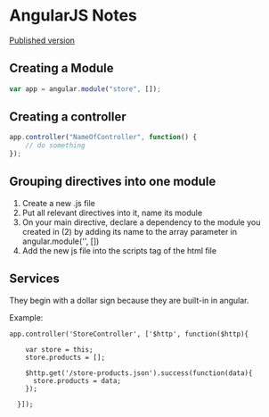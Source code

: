 # AngularJS Notes 

[Published version](http://simp.ly/publish/5BQWn0)

## Creating a Module

```javascript
var app = angular.module("store", []);
```

## Creating a controller
```javascript
app.controller("NameOfController", function() {
	// do something
});
```








## Grouping directives into one module

1. Create a new .js file
2. Put all relevant directives into it, name its module
3. On your main directive, declare a dependency to the module you created in (2) by adding its name to the array parameter in angular.module('', [])
4. Add the new js file into the scripts tag of the html file

## Services

They begin with a dollar sign because they are built-in in angular.

Example:

```  
app.controller('StoreController', ['$http', function($http){  

    var store = this;  
    store.products = [];  
    
    $http.get('/store-products.json').success(function(data){  
      store.products = data;  
    });  
      
  }]);  

```